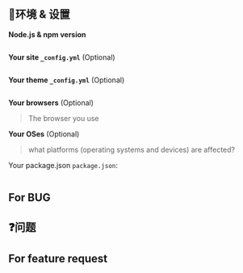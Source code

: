 <!--
Thank you for reporting an issue.
Before you submit your issue, please provide the following information as much as possible.
-->

## 🐥环境 & 设置

**Node.js & npm version**

```bash

```

**Your site `_config.yml`** (Optional)

```yml

```

**Your theme `_config.yml`** (Optional)

```yml

```

**Your browsers** (Optional)

> The browser you use

**Your OSes** (Optional)

> what platforms (operating systems and devices) are affected?

Your package.json `package.json`:

```json

```

## For BUG

<!--
 1. BUG description
 2. The way to reproduce
-->

## ❓问题

<!-- 问题描述 -->

## For feature request

<!-- Feature description -->
